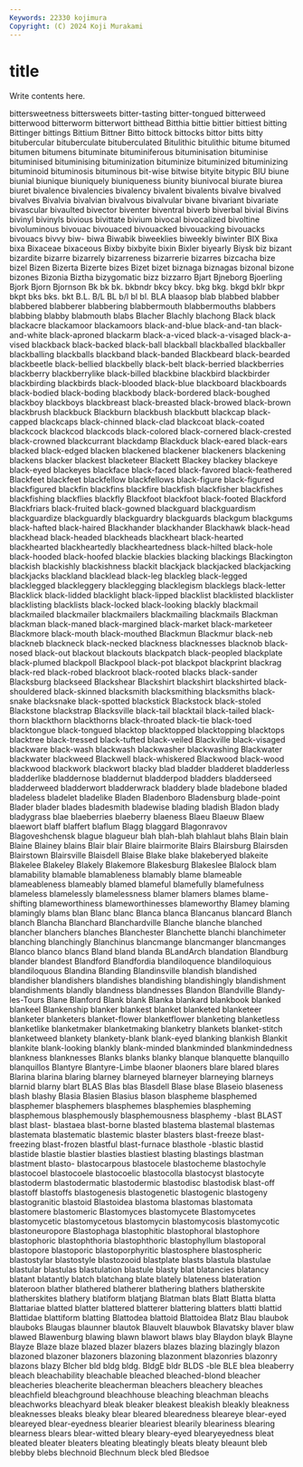 ```yaml
---
Keywords: 22330 kojimura
Copyright: (C) 2024 Koji Murakami
---
```


# title

Write contents here.



 bittersweetness bittersweets bitter-tasting bitter-tongued
bitterweed bitterwood bitterworm bitterwort bitthead Bitthia bittie bittier bittiest bitting
Bittinger bittings Bittium Bittner Bitto bittock bittocks bittor bitts bitty
bitubercular bituberculate bituberculated Bitulithic bitulithic bitume bitumed bitumen bitumens bituminate
bituminiferous bituminisation bituminise bituminised bituminising bituminization bituminize bituminized bituminizing bituminoid
bituminosis bituminous bit-wise bitwise bityite bitypic BIU biune biunial biunique
biuniquely biuniqueness biunity biunivocal biurate biurea biuret bivalence bivalencies bivalency
bivalent bivalents bivalve bivalved bivalves Bivalvia bivalvian bivalvous bivalvular bivane
bivariant bivariate bivascular bivaulted bivector biventer biventral biverb biverbal bivial
Bivins bivinyl bivinyls bivious bivittate bivium bivocal bivocalized bivoltine bivoluminous
bivouac bivouaced bivouacked bivouacking bivouacks bivouacs bivvy biw- biwa Biwabik
biweeklies biweekly biwinter BIX Bixa bixa Bixaceae bixaceous Bixby bixbyite
bixin Bixler biyearly Biysk biz bizant bizardite bizarre bizarrely bizarreness
bizarrerie bizarres bizcacha bize bizel Bizen Bizerta Bizerte bizes Bizet
bizet biznaga biznagas bizonal bizone bizones Bizonia Biztha bizygomatic bizz
bizzarro Bjart Bjneborg Bjoerling Bjork Bjorn Bjornson Bk bk bk.
bkbndr bkcy bkcy. bkg bkg. bkgd bklr bkpr bkpt bks
bks. bkt B.L. B/L BL b/l bl bl. BLA blaasop
blab blabbed blabber blabbered blabberer blabbering blabbermouth blabbermouths blabbers blabbing
blabby blabmouth blabs Blacher Blachly blachong Black black blackacre blackamoor
blackamoors black-and-blue black-and-tan black-and-white black-aproned blackarm black-a-viced black-a-visaged black-a-vised blackback
black-backed black-ball blackball blackballed blackballer blackballing blackballs blackband black-banded Blackbeard
black-bearded blackbeetle black-bellied blackbelly black-belt black-berried blackberries blackberry blackberrylike black-billed
blackbine blackbird blackbirder blackbirding blackbirds black-blooded black-blue blackboard blackboards black-bodied
black-boding blackbody black-bordered black-boughed blackboy blackboys blackbreast black-breasted black-browed black-brown
blackbrush blackbuck Blackburn blackbush blackbutt blackcap black-capped blackcaps black-chinned black-clad
blackcoat black-coated blackcock blackcod blackcods black-colored black-cornered black-crested black-crowned blackcurrant
blackdamp Blackduck black-eared black-ears blacked black-edged blacken blackened blackener blackeners
blackening blackens blacker blackest blacketeer Blackett Blackey blackey blackeye black-eyed
blackeyes blackface black-faced black-favored black-feathered Blackfeet blackfeet blackfellow blackfellows black-figure
black-figured blackfigured blackfin blackfins blackfire blackfish blackfisher blackfishes blackfishing blackflies
blackfly Blackfoot blackfoot black-footed Blackford Blackfriars black-fruited black-gowned blackguard blackguardism
blackguardize blackguardly blackguardry blackguards blackgum blackgums black-hafted black-haired Blackhander blackhander
Blackhawk black-head blackhead black-headed blackheads blackheart black-hearted blackhearted blackheartedly blackheartedness
black-hilted black-hole black-hooded black-hoofed blackie blackies blacking blackings Blackington blackish
blackishly blackishness blackit blackjack blackjacked blackjacking blackjacks blackland blacklead black-leg
blackleg black-legged blacklegged blackleggery blacklegging blacklegism blacklegs black-letter Blacklick black-lidded
blacklight black-lipped blacklist blacklisted blacklister blacklisting blacklists black-locked black-looking blackly
blackmail blackmailed blackmailer blackmailers blackmailing blackmails Blackman blackman black-maned black-margined
black-market black-marketeer Blackmore black-mouth black-mouthed Blackmun Blackmur black-neb blackneb blackneck
black-necked blackness blacknesses blacknob black-nosed black-out blackout blackouts blackpatch black-peopled
blackplate black-plumed blackpoll Blackpool black-pot blackpot blackprint blackrag black-red black-robed
blackroot black-rooted blacks black-sander Blacksburg blackseed Blackshear Blackshirt blackshirt blackshirted
black-shouldered black-skinned blacksmith blacksmithing blacksmiths black-snake blacksnake black-spotted blackstick Blackstock
black-stoled Blackstone blackstrap Blacksville black-tail blacktail black-tailed black-thorn blackthorn blackthorns
black-throated black-tie black-toed blacktongue black-tongued blacktop blacktopped blacktopping blacktops blacktree
black-tressed black-tufted black-veiled Blackville black-visaged blackware black-wash blackwash blackwasher blackwashing
Blackwater blackwater blackweed Blackwell black-whiskered Blackwood black-wood blackwood blackwork blackwort
blacky blad bladder bladderet bladderless bladderlike bladdernose bladdernut bladderpod bladders
bladderseed bladderweed bladderwort bladderwrack bladdery blade bladebone bladed bladeless bladelet
bladelike Bladen Bladenboro Bladensburg blade-point Blader blader blades bladesmith bladewise
blading bladish Bladon blady bladygrass blae blaeberries blaeberry blaeness Blaeu
Blaeuw Blaew blaewort blaff blaffert blaflum Blagg blaggard Blagonravov Blagoveshchensk
blague blagueur blah blah-blah blahlaut blahs Blain blain Blaine Blainey
blains Blair blair Blaire blairmorite Blairs Blairsburg Blairsden Blairstown Blairsville
Blaisdell Blaise Blake blake blakeberyed blakeite Blakelee Blakeley Blakely Blakemore
Blakesburg Blakeslee Blalock blam blamability blamable blamableness blamably blame blameable
blameableness blameably blamed blameful blamefully blamefulness blameless blamelessly blamelessness blamer
blamers blames blame-shifting blameworthiness blameworthinesses blameworthy Blamey blaming blamingly blams
blan Blanc blanc Blanca blanca Blancanus blancard Blanch blanch Blancha
Blanchard Blanchardville Blanche blanche blanched blancher blanchers blanches Blanchester Blanchette
blanchi blanchimeter blanching blanchingly Blanchinus blancmange blancmanger blancmanges Blanco blanco
blancs Bland bland blanda BLandArch blandation Blandburg blander blandest Blandford
Blandfordia blandiloquence blandiloquious blandiloquous Blandina Blanding Blandinsville blandish blandished blandisher
blandishers blandishes blandishing blandishingly blandishment blandishments blandly blandness blandnesses Blandon
Blandville Blandy-les-Tours Blane Blanford Blank blank Blanka blankard blankbook blanked
blankeel Blankenship blanker blankest blanket blanketed blanketeer blanketer blanketers blanket-flower
blanketflower blanketing blanketless blanketlike blanketmaker blanketmaking blanketry blankets blanket-stitch blanketweed
blankety blankety-blank blank-eyed blanking blankish Blankit blankite blank-looking blankly blank-minded
blankminded blankmindedness blankness blanknesses Blanks blanks blanky blanque blanquette blanquillo
blanquillos Blantyre Blantyre-Limbe blaoner blaoners blare blared blares Blarina blarina
blaring blarney blarneyed blarneyer blarneying blarneys blarnid blarny blart BLAS
Blas blas Blasdell Blase blase Blaseio blaseness blash blashy Blasia
Blasien Blasius blason blaspheme blasphemed blasphemer blasphemers blasphemes blasphemies blaspheming
blasphemous blasphemously blasphemousness blasphemy -blast BLAST blast blast- blastaea blast-borne
blasted blastema blastemal blastemas blastemata blastematic blastemic blaster blasters blast-freeze
blast-freezing blast-frozen blastful blast-furnace blasthole -blastic blastid blastide blastie blastier
blasties blastiest blasting blastings blastman blastment blasto- blastocarpous blastocele blastocheme
blastochyle blastocoel blastocoele blastocoelic blastocolla blastocyst blastocyte blastoderm blastodermatic blastodermic
blastodisc blastodisk blast-off blastoff blastoffs blastogenesis blastogenetic blastogenic blastogeny blastogranitic
blastoid Blastoidea blastoma blastomas blastomata blastomere blastomeric Blastomyces blastomycete Blastomycetes
blastomycetic blastomycetous blastomycin blastomycosis blastomycotic blastoneuropore Blastophaga blastophitic blastophoral blastophore
blastophoric blastophthoria blastophthoric blastophyllum blastoporal blastopore blastoporic blastoporphyritic blastosphere blastospheric
blastostylar blastostyle blastozooid blastplate blasts blastula blastulae blastular blastulas blastulation
blastule blasty blat blatancies blatancy blatant blatantly blatch blatchang blate
blately blateness blateration blateroon blather blathered blatherer blathering blathers blatherskite
blatherskites blathery blatiform blatjang Blatman blats Blatt Blatta blatta Blattariae
blatted blatter blattered blatterer blattering blatters blatti blattid Blattidae blattiform
blatting Blattodea blattoid Blattoidea Blatz Blau blaubok blauboks Blaugas blaunner
blautok Blauvelt blauwbok Blavatsky blaver blaw blawed Blawenburg blawing blawn
blawort blaws blay Blaydon blayk Blayne Blayze Blaze blaze blazed
blazer blazers blazes blazing blazingly blazon blazoned blazoner blazoners blazoning
blazonment blazonries blazonry blazons blazy Blcher bld bldg bldg. BldgE
bldr BLDS -ble BLE blea bleaberry bleach bleachability bleachable bleached
bleached-blond bleacher bleacheries bleacherite bleacherman bleachers bleachery bleaches bleachfield bleachground
bleachhouse bleaching bleachman bleachs bleachworks bleachyard bleak bleaker bleakest bleakish
bleakly bleakness bleaknesses bleaks bleaky blear bleared blearedness bleareye blear-eyed
bleareyed blear-eyedness blearier bleariest blearily bleariness blearing blearness blears blear-witted
bleary bleary-eyed blearyeyedness bleat bleated bleater bleaters bleating bleatingly bleats
bleaty bleaunt bleb blebby blebs blechnoid Blechnum bleck bled Bledsoe
